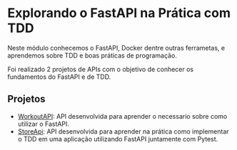 # Explorando o FastAPI na Prática com TDD

Neste módulo conhecemos o FastAPI, Docker dentre outras ferrametas, e aprendemos sobre TDD e boas práticas de programação.

Foi realizado 2 projetos de APIs com o objetivo de conhecer os fundamentos do FastAPI e de TDD.

## Projetos

* [WorkoutAPI](/python_fast_api_tdd/workout_api/): API desenvolvida para aprender o necessario sobre como utilizar o FastAPI.
* [StoreApi](/python_fast_api_tdd/store_api_tdd/): API desenvolvida para aprender na prática como implementar o TDD em uma aplicação utilizando FastAPI juntamente com Pytest.
